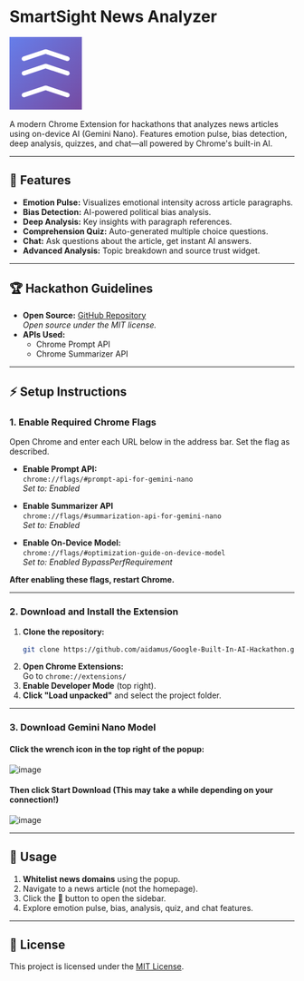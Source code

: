 # SmartSight News Analyzer

![SmartSight Logo](SmartSight/SmartSight/icons/icon128.png)

A modern Chrome Extension for hackathons that analyzes news articles using on-device AI (Gemini Nano). Features emotion pulse, bias detection, deep analysis, quizzes, and chat—all powered by Chrome's built-in AI.

---

## 🚀 Features

- **Emotion Pulse:** Visualizes emotional intensity across article paragraphs.
- **Bias Detection:** AI-powered political bias analysis.
- **Deep Analysis:** Key insights with paragraph references.
- **Comprehension Quiz:** Auto-generated multiple choice questions.
- **Chat:** Ask questions about the article, get instant AI answers.
- **Advanced Analysis:** Topic breakdown and source trust widget.

---

## 🏆 Hackathon Guidelines

- **Open Source:** [GitHub Repository](https://github.com/aidamus/Google-Built-In-AI-Hackathon)  
  _Open source under the MIT license._
- **APIs Used:**
  - Chrome Prompt API
  - Chrome Summarizer API
---

## ⚡ Setup Instructions

### 1. Enable Required Chrome Flags

Open Chrome and enter each URL below in the address bar. Set the flag as described.

- **Enable Prompt API:**  
  `chrome://flags/#prompt-api-for-gemini-nano`  
  _Set to: Enabled_

- **Enable Summarizer API**  
  `chrome://flags/#summarization-api-for-gemini-nano`  
  _Set to: Enabled_

- **Enable On-Device Model:**  
  `chrome://flags/#optimization-guide-on-device-model`  
  _Set to: Enabled BypassPerfRequirement_

**After enabling these flags, restart Chrome.**

---

### 2. Download and Install the Extension

1. **Clone the repository:**
   ```sh
   git clone https://github.com/aidamus/Google-Built-In-AI-Hackathon.git
   ```
2. **Open Chrome Extensions:**  
   Go to `chrome://extensions/`
3. **Enable Developer Mode** (top right).
4. **Click "Load unpacked"** and select the project folder.

---

### 3. Download Gemini Nano Model

#### Click the wrench icon in the top right of the popup:
<img width="448" height="601" alt="image" src="https://github.com/user-attachments/assets/16978c75-51f2-4f38-83ba-0281e332bef2" />

#### Then click **Start Download** (This may take a while depending on your connection!)
<img width="454" height="600" alt="image" src="https://github.com/user-attachments/assets/3e95f59c-6532-4422-bd81-c9788bb150cd" />

---

## 📝 Usage

1. **Whitelist news domains** using the popup.
2. Navigate to a news article (not the homepage).
3. Click the 🧠 button to open the sidebar.
4. Explore emotion pulse, bias, analysis, quiz, and chat features.

---

## 📄 License

This project is licensed under the [MIT License](LICENSE).
